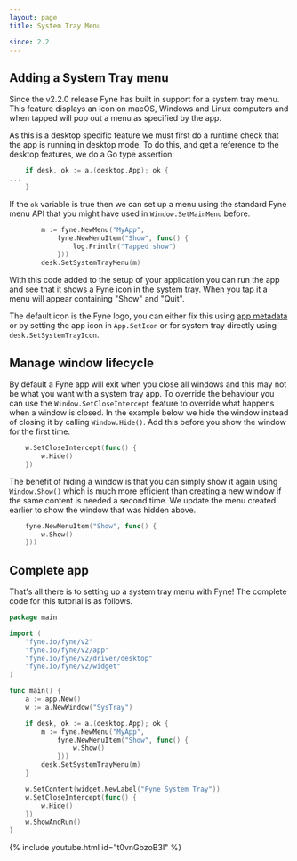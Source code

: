 ```yaml
---
layout: page
title: System Tray Menu

since: 2.2
---
```


## Adding a System Tray menu

Since the v2.2.0 release Fyne has built in support for a system tray menu.
This feature displays an icon on macOS, Windows and Linux computers and when tapped
will pop out a menu as specified by the app.

As this is a desktop specific feature we must first do a runtime check that
the app is running in desktop mode. To do this, and get a reference to the
desktop features, we do a Go type assertion:

```go
	if desk, ok := a.(desktop.App); ok {
...
	}
```

If the `ok` variable is true then we can set up a menu using the standard
Fyne menu API that you might have used in `Window.SetMainMenu` before.

```go
		m := fyne.NewMenu("MyApp",
			fyne.NewMenuItem("Show", func() {
				log.Println("Tapped show")
			}))
		desk.SetSystemTrayMenu(m)
```

With this code added to the setup of your application you can run the app and
see that it shows a Fyne icon in the system tray. When you tap it a menu
will appear containing "Show" and "Quit".

The default icon is the Fyne logo, you can either fix this using [app metadata](/started/metadata)
or by setting the app icon in `App.SetIcon` or for system tray directly
using `desk.SetSystemTrayIcon`.

## Manage window lifecycle

By default a Fyne app will exit when you close all windows and this may not be
what you want with a system tray app. To override the behaviour you can use
the `Window.SetCloseIntercept` feature to override what happens when a window is
closed. In the example below we hide the window instead of closing it by calling
`Window.Hide()`. Add this before you show the window for the first time.

```go
	w.SetCloseIntercept(func() {
		w.Hide()
	})
```

The benefit of hiding a window is that you can simply show it again using
`Window.Show()` which is much more efficient than creating a new window if the
same content is needed a second time.
We update the menu created earlier to show the window that was hidden above.

```go
	fyne.NewMenuItem("Show", func() {
		w.Show()
	}))
```

## Complete app

That's all there is to setting up a system tray menu with Fyne!
The complete code for this tutorial is as follows.

```go
package main

import (
	"fyne.io/fyne/v2"
	"fyne.io/fyne/v2/app"
	"fyne.io/fyne/v2/driver/desktop"
	"fyne.io/fyne/v2/widget"
)

func main() {
	a := app.New()
	w := a.NewWindow("SysTray")

	if desk, ok := a.(desktop.App); ok {
		m := fyne.NewMenu("MyApp",
			fyne.NewMenuItem("Show", func() {
				w.Show()
			}))
		desk.SetSystemTrayMenu(m)
	}

	w.SetContent(widget.NewLabel("Fyne System Tray"))
	w.SetCloseIntercept(func() {
		w.Hide()
	})
	w.ShowAndRun()
}
```

{% include youtube.html id="t0vnGbzoB3I" %}


